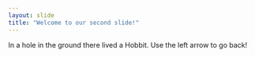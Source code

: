 ```yaml
---
layout: slide
title: "Welcome to our second slide!"
---
```

In a hole in the ground there lived a Hobbit.
Use the left arrow to go back!
